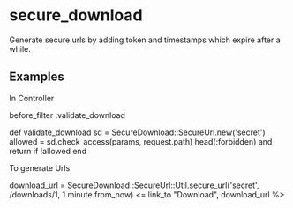 secure_download
===============


Generate secure urls by adding token and timestamps which expire after a while. 

Examples
--------

In Controller

before_filter :validate_download

def validate_download
  sd = SecureDownload::SecureUrl.new('secret')
  allowed = sd.check_access(params, request.path)
  head(:forbidden) and return if !allowed
end


To generate Urls

download_url = SecureDownload::SecureUrl::Util.secure_url('secret', /downloads/1, 1.minute.from_now)
<= link_to "Download", download_url %>
